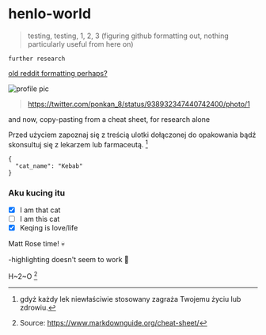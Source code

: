 # henlo-world

>testing, testing, 1, 2, 3 (figuring github formatting out, nothing particularly useful from here on)

`further research`

[old reddit formatting perhaps?](https://github.com/buttaflite)

![profile pic](https://pbs.twimg.com/media/DQfB8qZUIAAAeeD?format=jpg&name=900x900)
>https://twitter.com/ponkan_8/status/938932347440742400/photo/1

and now, copy-pasting from a cheat sheet, for research alone

Przed użyciem zapoznaj się z treścią ulotki dołączonej do opakowania bądź skonsultuj się z lekarzem lub farmaceutą. [^1]

[^1]: gdyż każdy lek niewłaściwie stosowany zagraża Twojemu życiu lub zdrowiu.

```
{
  "cat_name": "Kebab"
}
```

### Aku kucing itu

- [x] I am that cat
- [ ] I am this cat
- [x] Keqing is love/life

Matt Rose time! :skull:

-highlighting doesn't seem to work :thinking:

H~2~O [^2]

[^2]: Source: https://www.markdownguide.org/cheat-sheet/


